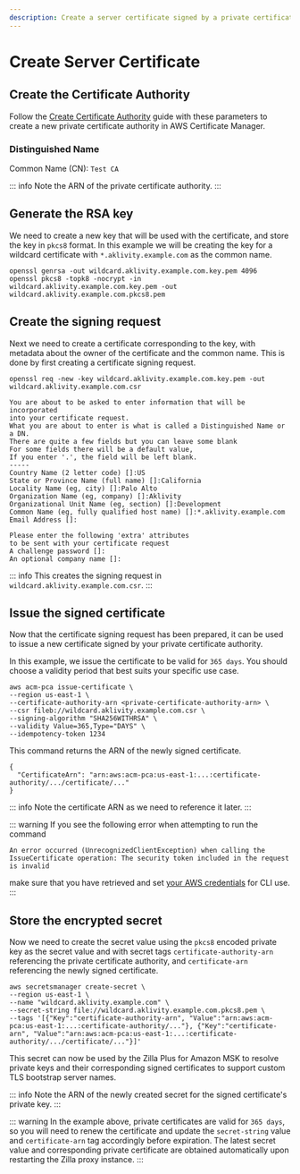 ```yaml
---
description: Create a server certificate signed by a private certificate authority using AWS Certificate Manager.
---
```


# Create Server Certificate

## Create the Certificate Authority

Follow the [Create Certificate Authority](./create-certificate-authority-acm.md) guide with these parameters to create a new private certificate authority in AWS Certificate Manager.

### Distinguished Name

Common Name (CN): `Test CA`

::: info
Note the ARN of the private certificate authority.
:::

## Generate the RSA key

We need to create a new key that will be used with the certificate, and store the key in `pkcs8` format. In this example we will be creating the key for a wildcard certificate with `*.aklivity.example.com` as the common name.

```bash:no-line-numbers
openssl genrsa -out wildcard.aklivity.example.com.key.pem 4096
openssl pkcs8 -topk8 -nocrypt -in wildcard.aklivity.example.com.key.pem -out wildcard.aklivity.example.com.pkcs8.pem
```

## Create the signing request

Next we need to create a certificate corresponding to the key, with metadata about the owner of the certificate and the common name. This is done by first creating a certificate signing request.

```bash:no-line-numbers
openssl req -new -key wildcard.aklivity.example.com.key.pem -out wildcard.aklivity.example.com.csr
```

```output:no-line-numbers
You are about to be asked to enter information that will be incorporated
into your certificate request.
What you are about to enter is what is called a Distinguished Name or a DN.
There are quite a few fields but you can leave some blank
For some fields there will be a default value,
If you enter '.', the field will be left blank.
-----
Country Name (2 letter code) []:US
State or Province Name (full name) []:California
Locality Name (eg, city) []:Palo Alto
Organization Name (eg, company) []:Aklivity
Organizational Unit Name (eg, section) []:Development
Common Name (eg, fully qualified host name) []:*.aklivity.example.com
Email Address []:

Please enter the following 'extra' attributes
to be sent with your certificate request
A challenge password []:
An optional company name []:
```

::: info
This creates the signing request in `wildcard.aklivity.example.com.csr`.
:::

## Issue the signed certificate

Now that the certificate signing request has been prepared, it can be used to issue a new certificate signed by your private certificate authority.

In this example, we issue the certificate to be valid for `365 days`. You should choose a validity period that best suits your specific use case.

```bash:no-line-numbers
aws acm-pca issue-certificate \
--region us-east-1 \
--certificate-authority-arn <private-certificate-authority-arn> \
--csr fileb://wildcard.aklivity.example.com.csr \
--signing-algorithm "SHA256WITHRSA" \
--validity Value=365,Type="DAYS" \
--idempotency-token 1234
```

This command returns the ARN of the newly signed certificate.

```json:no-line-numbers
{
  "CertificateArn": "arn:aws:acm-pca:us-east-1:...:certificate-authority/.../certificate/..."
}
```

::: info
Note the certificate ARN as we need to reference it later.
:::

::: warning
If you see the following error when attempting to run the command

`An error occurred (UnrecognizedClientException) when calling the IssueCertificate operation: The security token included in the request is invalid`

make sure that you have retrieved and set [your AWS credentials](https://aws.amazon.com/blogs/security/aws-single-sign-on-now-enables-command-line-interface-access-for-aws-accounts-using-corporate-credentials/) for CLI use.
:::

## Store the encrypted secret

Now we need to create the secret value using the `pkcs8` encoded private key as the secret value and with secret tags `certificate-authority-arn` referencing the private certificate authority, and `certificate-arn` referencing the newly signed certificate.

```bash:no-line-numbers
aws secretsmanager create-secret \
--region us-east-1 \
--name "wildcard.aklivity.example.com" \
--secret-string file://wildcard.aklivity.example.com.pkcs8.pem \
--tags '[{"Key":"certificate-authority-arn", "Value":"arn:aws:acm-pca:us-east-1:...:certificate-authority/..."}, {"Key":"certificate-arn", "Value":"arn:aws:acm-pca:us-east-1:...:certificate-authority/.../certificate/..."}]'
```

This secret can now be used by the Zilla Plus for Amazon MSK to resolve private keys and their corresponding signed certificates to support custom TLS bootstrap server names.

::: info
Note the ARN of the newly created secret for the signed certificate's private key.
:::

::: warning
In the example above, private certificates are valid for `365 days`, so you will need to renew the certificate and update the `secret-string` value and `certificate-arn` tag accordingly before expiration. The latest secret value and corresponding private certificate are obtained automatically upon restarting the Zilla proxy instance.
:::
